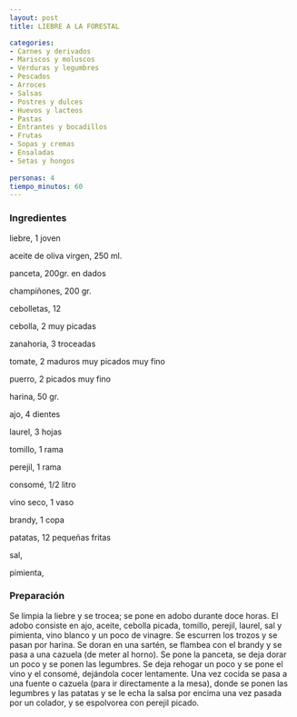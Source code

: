 ```yaml
---
layout: post
title: LIEBRE A LA FORESTAL

categories:
- Carnes y derivados
- Mariscos y moluscos
- Verduras y legumbres
- Pescados
- Arroces
- Salsas
- Postres y dulces
- Huevos y lacteos
- Pastas
- Entrantes y bocadillos
- Frutas
- Sopas y cremas
- Ensaladas
- Setas y hongos
 
personas: 4 
tiempo_minutos: 60 
---
```

<h3>Ingredientes</h3>
liebre, 1 joven

aceite de oliva virgen, 250 ml.

panceta, 200gr. en dados

champiñones, 200 gr.

cebolletas, 12

cebolla, 2 muy picadas

zanahoria, 3 troceadas

tomate, 2 maduros muy picados muy fino

puerro, 2 picados muy fino

harina, 50 gr.

ajo, 4 dientes

laurel, 3 hojas

tomillo, 1 rama

perejil, 1 rama

consomé, 1/2 litro

vino seco, 1 vaso

brandy, 1 copa

patatas, 12 pequeñas fritas

sal,

pimienta,

<h3>Preparación</h3>
Se limpia la liebre y se trocea; se pone en adobo durante doce horas. El adobo consiste en ajo, aceite, cebolla picada, tomillo, perejil, laurel, sal y pimienta, vino blanco y un poco de vinagre. Se escurren los trozos y se pasan por harina. Se doran en una sartén, se flambea con el brandy y se pasa a una cazuela (de meter al horno). Se pone la panceta, se deja dorar un poco y se ponen las legumbres. Se deja rehogar un poco y se pone el vino y el consomé, dejándola cocer lentamente. Una vez cocida se pasa a una fuente o cazuela (para ir directamente a la mesa), donde se ponen las legumbres y las patatas y se le echa la salsa por encima una vez pasada por un colador, y se espolvorea con perejil picado.

